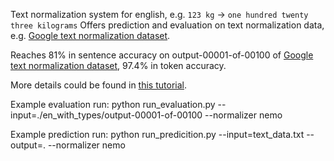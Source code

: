 Text normalization system for english, e.g. `123 kg` -> `one hundred twenty three kilograms`
Offers prediction and evaluation on text normalization data, e.g. [Google text normalization dataset](https://www.kaggle.com/richardwilliamsproat/text-normalization-for-english-russian-and-polish).


Reaches 81% in sentence accuracy on output-00001-of-00100 of [Google text normalization dataset](https://www.kaggle.com/richardwilliamsproat/text-normalization-for-english-russian-and-polish), 97.4% in token accuracy.

More details could be found in [this tutorial](https://github.com/NVIDIA/NeMo/blob/main/tutorials/tools/Text_Normalization_Tutorial.ipynb).

Example evaluation run:
python run_evaluation.py  --input=./en_with_types/output-00001-of-00100 --normalizer nemo

Example prediction run:
python run_predicition.py  --input=text_data.txt --output=. --normalizer nemo